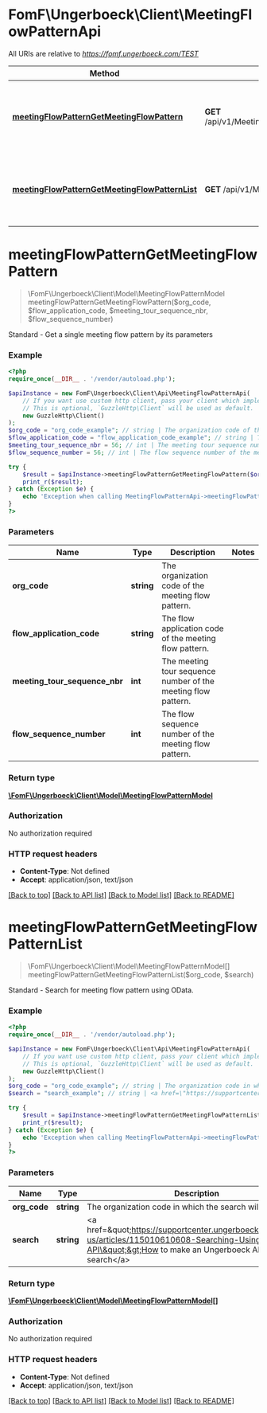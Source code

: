 # FomF\Ungerboeck\Client\MeetingFlowPatternApi

All URIs are relative to *https://fomf.ungerboeck.com/TEST*

Method | HTTP request | Description
------------- | ------------- | -------------
[**meetingFlowPatternGetMeetingFlowPattern**](MeetingFlowPatternApi.md#meetingFlowPatternGetMeetingFlowPattern) | **GET** /api/v1/MeetingFlowPattern/{OrgCode}/{FlowApplicationCode}/{MeetingTourSequenceNbr}/{FlowSequenceNumber} | Standard - Get a single meeting flow pattern by its parameters
[**meetingFlowPatternGetMeetingFlowPatternList**](MeetingFlowPatternApi.md#meetingFlowPatternGetMeetingFlowPatternList) | **GET** /api/v1/MeetingFlowPattern/{OrgCode} | Standard - Search for meeting flow pattern using OData.


# **meetingFlowPatternGetMeetingFlowPattern**
> \FomF\Ungerboeck\Client\Model\MeetingFlowPatternModel meetingFlowPatternGetMeetingFlowPattern($org_code, $flow_application_code, $meeting_tour_sequence_nbr, $flow_sequence_number)

Standard - Get a single meeting flow pattern by its parameters

### Example
```php
<?php
require_once(__DIR__ . '/vendor/autoload.php');

$apiInstance = new FomF\Ungerboeck\Client\Api\MeetingFlowPatternApi(
    // If you want use custom http client, pass your client which implements `GuzzleHttp\ClientInterface`.
    // This is optional, `GuzzleHttp\Client` will be used as default.
    new GuzzleHttp\Client()
);
$org_code = "org_code_example"; // string | The organization code of the meeting flow pattern.
$flow_application_code = "flow_application_code_example"; // string | The flow application code of the meeting flow pattern.
$meeting_tour_sequence_nbr = 56; // int | The meeting tour sequence number of the meeting flow pattern.
$flow_sequence_number = 56; // int | The flow sequence number of the meeting flow pattern.

try {
    $result = $apiInstance->meetingFlowPatternGetMeetingFlowPattern($org_code, $flow_application_code, $meeting_tour_sequence_nbr, $flow_sequence_number);
    print_r($result);
} catch (Exception $e) {
    echo 'Exception when calling MeetingFlowPatternApi->meetingFlowPatternGetMeetingFlowPattern: ', $e->getMessage(), PHP_EOL;
}
?>
```

### Parameters

Name | Type | Description  | Notes
------------- | ------------- | ------------- | -------------
 **org_code** | **string**| The organization code of the meeting flow pattern. |
 **flow_application_code** | **string**| The flow application code of the meeting flow pattern. |
 **meeting_tour_sequence_nbr** | **int**| The meeting tour sequence number of the meeting flow pattern. |
 **flow_sequence_number** | **int**| The flow sequence number of the meeting flow pattern. |

### Return type

[**\FomF\Ungerboeck\Client\Model\MeetingFlowPatternModel**](../Model/MeetingFlowPatternModel.md)

### Authorization

No authorization required

### HTTP request headers

 - **Content-Type**: Not defined
 - **Accept**: application/json, text/json

[[Back to top]](#) [[Back to API list]](../../README.md#documentation-for-api-endpoints) [[Back to Model list]](../../README.md#documentation-for-models) [[Back to README]](../../README.md)

# **meetingFlowPatternGetMeetingFlowPatternList**
> \FomF\Ungerboeck\Client\Model\MeetingFlowPatternModel[] meetingFlowPatternGetMeetingFlowPatternList($org_code, $search)

Standard - Search for meeting flow pattern using OData.

### Example
```php
<?php
require_once(__DIR__ . '/vendor/autoload.php');

$apiInstance = new FomF\Ungerboeck\Client\Api\MeetingFlowPatternApi(
    // If you want use custom http client, pass your client which implements `GuzzleHttp\ClientInterface`.
    // This is optional, `GuzzleHttp\Client` will be used as default.
    new GuzzleHttp\Client()
);
$org_code = "org_code_example"; // string | The organization code in which the search will take place
$search = "search_example"; // string | <a href=\"https://supportcenter.ungerboeck.com/hc/en-us/articles/115010610608-Searching-Using-the-API\">How to make an Ungerboeck API search</a>

try {
    $result = $apiInstance->meetingFlowPatternGetMeetingFlowPatternList($org_code, $search);
    print_r($result);
} catch (Exception $e) {
    echo 'Exception when calling MeetingFlowPatternApi->meetingFlowPatternGetMeetingFlowPatternList: ', $e->getMessage(), PHP_EOL;
}
?>
```

### Parameters

Name | Type | Description  | Notes
------------- | ------------- | ------------- | -------------
 **org_code** | **string**| The organization code in which the search will take place |
 **search** | **string**| &lt;a href&#x3D;\&quot;https://supportcenter.ungerboeck.com/hc/en-us/articles/115010610608-Searching-Using-the-API\&quot;&gt;How to make an Ungerboeck API search&lt;/a&gt; |

### Return type

[**\FomF\Ungerboeck\Client\Model\MeetingFlowPatternModel[]**](../Model/MeetingFlowPatternModel.md)

### Authorization

No authorization required

### HTTP request headers

 - **Content-Type**: Not defined
 - **Accept**: application/json, text/json

[[Back to top]](#) [[Back to API list]](../../README.md#documentation-for-api-endpoints) [[Back to Model list]](../../README.md#documentation-for-models) [[Back to README]](../../README.md)

